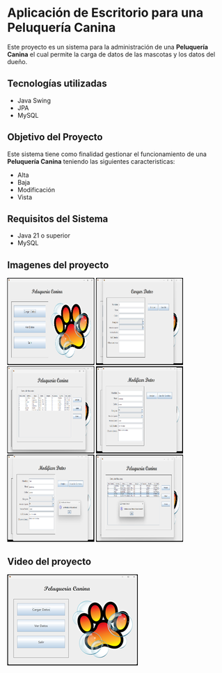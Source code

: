 # Aplicación de Escritorio para una **Peluquería Canina**

Este proyecto es un sistema para la administración de una **Peluquería Canina** el cual permite la carga de datos de las mascotas y los datos del dueño.  

## Tecnologías utilizadas
- Java Swing
- JPA
- MySQL

## Objetivo del Proyecto

Este sistema tiene como finalidad gestionar el funcionamiento de una **Peluquería Canina** teniendo las siguientes caracteristicas:

- Alta
- Baja
- Modificación
- Vista

## Requisitos del Sistema
- Java 21 o superior
- MySQL

## Imagenes del proyecto

<img src="https://github.com/elavincho/PeluqueriaCanina/blob/master/img/Captura_de_pantalla_1.png" width="200" height="200" alt="img"/>                      <img src="https://github.com/elavincho/PeluqueriaCanina/blob/master/img/Captura_de_pantalla_2.png" width="200" height="200" alt="img"/>                          <img src="https://github.com/elavincho/PeluqueriaCanina/blob/master/img/Captura_de_pantalla_3.png" width="200" height="200" alt="img"/>                          <img src="https://github.com/elavincho/PeluqueriaCanina/blob/master/img/Captura_de_pantalla_4.png" width="200" height="200" alt="img"/>                          <img src="https://github.com/elavincho/PeluqueriaCanina/blob/master/img/Captura_de_pantalla_5.png" width="200" height="200" alt="img"/>
                          <img src="https://github.com/elavincho/PeluqueriaCanina/blob/master/img/Captura_de_pantalla_6.png" width="200" height="200" alt="img"/>


## Video del proyecto

[![Video tutorial](https://github.com/elavincho/PeluqueriaCanina/blob/master/img/img_video.png)](https://youtu.be/RNzwkqrmLwc)
